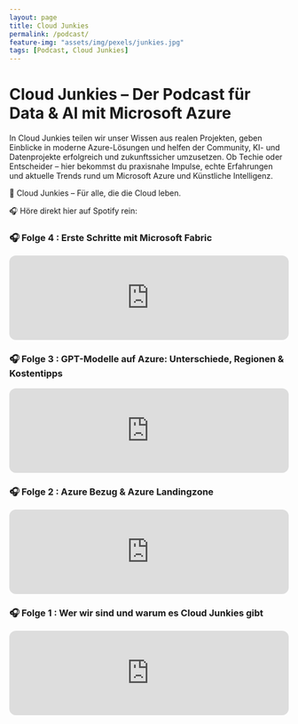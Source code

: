 ```yaml
---
layout: page
title: Cloud Junkies
permalink: /podcast/
feature-img: "assets/img/pexels/junkies.jpg"
tags: [Podcast, Cloud Junkies]
---
```



# Cloud Junkies – Der Podcast für Data & AI mit Microsoft Azure

In Cloud Junkies teilen wir unser Wissen aus realen Projekten, geben Einblicke in moderne Azure-Lösungen und helfen der Community, KI- und Datenprojekte erfolgreich und zukunftssicher umzusetzen.
Ob Techie oder Entscheider – hier bekommst du praxisnahe Impulse, echte Erfahrungen und aktuelle Trends rund um Microsoft Azure und Künstliche Intelligenz.

🚀 Cloud Junkies – Für alle, die die Cloud leben.

🎧 Höre direkt hier auf Spotify rein:<br>

<!-- 🎧 Folge 4 -->
<h3>🎧 Folge 4 : Erste Schritte mit Microsoft Fabric</h3>
<iframe 
  style="border-radius:12px" 
  src="https://open.spotify.com/embed/episode/00G2Gas8Lh9gVmHRxOzCYc?utm_source=generator" 
  width="100%" 
  height="152" 
  frameborder="0" 
  allowfullscreen="" 
  allow="autoplay; clipboard-write; encrypted-media; fullscreen; picture-in-picture" 
  loading="lazy">
</iframe>

<!-- 🎧 Folge 3 -->
<h3>🎧 Folge 3 : GPT-Modelle auf Azure: Unterschiede, Regionen & Kostentipps</h3>
<iframe 
  style="border-radius:12px" 
  src="https://open.spotify.com/embed/episode/4BtmZd2aT3Fn3X1c5CH6s6?utm_source=generator" 
  width="100%" 
  height="152" 
  frameborder="0" 
  allowfullscreen="" 
  allow="autoplay; clipboard-write; encrypted-media; fullscreen; picture-in-picture" 
  loading="lazy">
</iframe>

<!-- 🎧 Folge 2: Azure Bezug & Azure Landingzone -->
<h3>🎧 Folge 2 : Azure Bezug & Azure Landingzone</h3>
<iframe 
  style="border-radius:12px" 
  src="https://open.spotify.com/embed/episode/1VYwc5HJ8zsIBJ1wv7R8bk?utm_source=generator" 
  width="100%" 
  height="152" 
  frameborder="0" 
  allowfullscreen="" 
  allow="autoplay; clipboard-write; encrypted-media; fullscreen; picture-in-picture" 
  loading="lazy">
</iframe>

<!-- 🎧 Folge 1: Wer wir sind und warum es Cloud Junkies gibt -->
<h3>🎧 Folge 1 : Wer wir sind und warum es Cloud Junkies gibt</h3>
<iframe 
  style="border-radius:12px" 
  src="https://open.spotify.com/embed/episode/1e7RWSNbvY19nTN4lIteXi?utm_source=generator" 
  width="100%" 
  height="152" 
  frameborder="0" 
  allowfullscreen="" 
  allow="autoplay; clipboard-write; encrypted-media; fullscreen; picture-in-picture" 
  loading="lazy">
</iframe>

<br><br>
